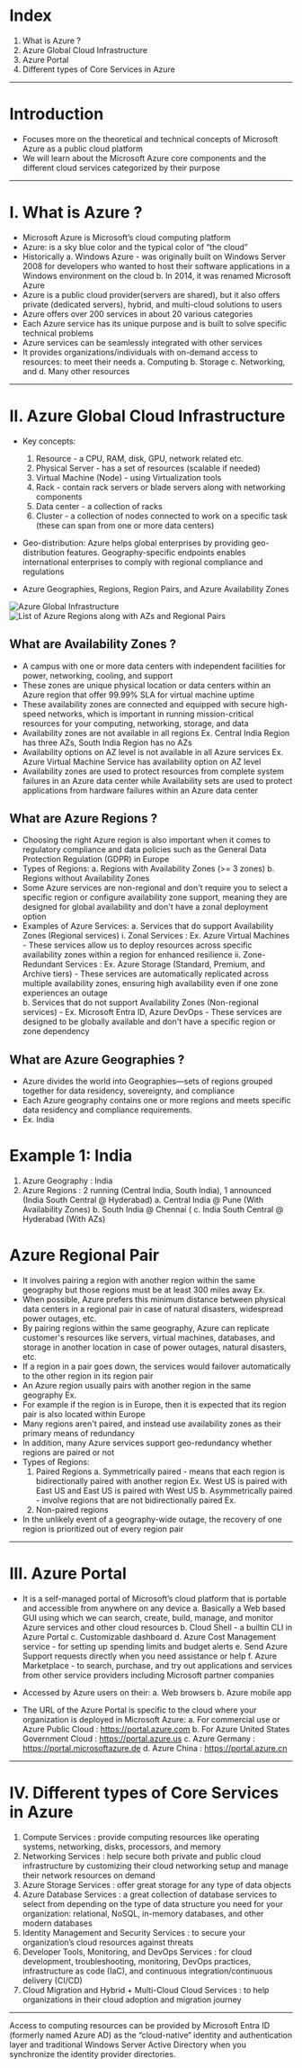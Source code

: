 # Index
1. What is Azure ?
2. Azure Global Cloud Infrastructure
3. Azure Portal
4. Different types of Core Services in Azure
------------------------------------------------------------------------------------------------------------------------------------------------------------------------------------------------------------------------------------------------------------------------------------------------------
# Introduction
 - Focuses more on the theoretical and technical concepts of Microsoft Azure as a public cloud platform
 - We will learn about the Microsoft Azure core components and the different cloud services categorized by their purpose
------------------------------------------------------------------------------------------------------------------------------------------------------------------------------------------------------------------------------------------------------------------------------------------------------
# I. What is Azure ?
 - Microsoft Azure is Microsoft’s cloud computing platform
 - Azure: is a sky blue color and the typical color of “the cloud”
 - Historically
    a. Windows Azure - was originally built on Windows Server 2008 for developers who wanted to host their software applications in a Windows environment on the cloud
    b. In 2014, it was renamed Microsoft Azure
 - Azure is a public cloud provider(servers are shared), but it also offers private (dedicated servers), hybrid, and multi-cloud solutions to users
 - Azure offers over 200 services in about 20 various categories
 - Each Azure service has its unique purpose and is built to solve specific technical problems
 - Azure services can be seamlessly integrated with other services
 - It provides organizations/individuals with on-demand access to resources: to meet their needs
    a. Computing
    b. Storage
    c. Networking, and
    d. Many other resources
------------------------------------------------------------------------------------------------------------------------------------------------------------------------------------------------------------------------------------------------------------------------------------------------------
# II. Azure Global Cloud Infrastructure
 - Key concepts:
    1. Resource - a CPU, RAM, disk, GPU, network related etc.    
    2. Physical Server - has a set of resources (scalable if needed)
    3. Virtual Machine (Node) - using Virtualization tools
    4. Rack - contain rack servers or blade servers along with networking components
    5. Data center - a collection of racks
    6. Cluster - a collection of nodes connected to work on a specific task (these can span from one or more data centers)
      
 - Geo-distribution: Azure helps global enterprises by providing geo-distribution features. Geography-specific endpoints enables international enterprises to comply with regional compliance and regulations
 - Azure Geographies, Regions, Region Pairs, and Azure Availability Zones

![Azure Global Infrastructure](../assets/azure-global-infra-example.png)
![List of Azure Regions along with AZs and Regional Pairs](../assets/azure-global-infra-regions.png)

## What are Availability Zones ?
 - A campus with one or more data centers with independent facilities for power, networking, cooling, and support
 - These zones are unique physical location or data centers within an Azure region that offer 99.99% SLA for virtual machine uptime
 - These availability zones are connected and equipped with secure high-speed networks, which is important in running mission-critical resources for your computing, networking, storage, and data
 - Availability zones are not available in all regions
   Ex. Central India Region has three AZs,
       South India Region has no AZs
 - Availability options on AZ level is not available in all Azure services
   Ex. Azure Virtual Machine Service has availability option on AZ level
 - Availability zones are used to protect resources from complete system failures in an Azure data center while Availability sets are used to protect applications from hardware failures within an Azure data center

## What are Azure Regions ?
 - Choosing the right Azure region is also important when it comes to regulatory compliance and data policies such as the General Data Protection Regulation (GDPR) in Europe
 - Types of Regions:
    a. Regions with Availability Zones (>= 3 zones)
    b. Regions without Availability Zones
 - Some Azure services are non-regional and don't require you to select a specific region or configure availability zone support, meaning they are designed for global availability and don't have a zonal deployment option
 - Examples of Azure Services:
    a. Services that do support Availability Zones (Regional services)
         i. Zonal Services          :  Ex. Azure Virtual Machines  - These services allow us to deploy resources across specific availability zones within a region for enhanced resilience 
        ii. Zone-Redundant Services :  Ex. Azure Storage (Standard, Premium, and Archive tiers)  - These services are automatically replicated across multiple availability zones, ensuring high availability even if one zone experiences an outage  
    b. Services that do not support Availability Zones (Non-regional services) - Ex. Microsoft Entra ID, Azure DevOps - These services are designed to be globally available and don't have a specific region or zone dependency

   
## What are Azure Geographies ?
 - Azure divides the world into Geographies—sets of regions grouped together for data residency, sovereignty, and compliance
 - Each Azure geography contains one or more regions and meets specific data residency and compliance requirements. 
 - Ex. India

# Example 1: India 
1. Azure Geography : India
2. Azure Regions   : 2 running (Central India, South India), 1 announced (India South Central @ Hyderabad)
    a. Central India        @ Pune (With Availability Zones)
    b. South India          @ Chennai (
    c. India South Central  @ Hyderabad (With AZs)


# Azure Regional Pair
 - It involves pairing a region with another region within the same geography but those regions must be at least 300 miles away
   Ex.
 - When possible, Azure prefers this minimum distance between physical data centers in a regional pair in case of natural disasters, widespread power outages, etc.
 - By pairing regions within the same geography, Azure can replicate customer's resources like servers, virtual machines, databases, and storage in another location in case of power outages, natural disasters, etc.
 - If a region in a pair goes down, the services would failover automatically to the other region in its region pair
 - An Azure region usually pairs with another region in the same geography
   Ex. 
 - For example if the region is in Europe, then it is expected that its region pair is also located within Europe
 - Many regions aren't paired, and instead use availability zones as their primary means of redundancy
 - In addition, many Azure services support geo-redundancy whether regions are paired or not
 - Types of Regions:
    1. Paired Regions
         a. Symmetrically paired - means that each region is bidirectionally paired with another region Ex. West US is paired with East US and East US is paired with West US
         b. Asymmetrically paired -  involve regions that are not bidirectionally paired Ex. 
    2. Non-paired regions
  - In the unlikely event of a geography-wide outage, the recovery of one region is prioritized out of every region pair
    
------------------------------------------------------------------------------------------------------------------------------------------------------------------------------------------------------------------------------------------------------------------------------------------------------
# III. Azure Portal
 - It is a self-managed portal of Microsoft’s cloud platform that is portable and accessible from anywhere on any device
    a. Basically a Web based GUI using which we can search, create, build, manage, and monitor Azure services and other cloud resources
    b. Cloud Shell - a builtin CLI in Azure Portal
    c. Customizable dashboard
    d. Azure Cost Management service - for setting up spending limits and budget alerts
    e. Send Azure Support requests directly when you need assistance or help
    f. Azure Marketplace -  to search, purchase, and try out applications and services from other service providers including Microsoft partner companies
   
 - Accessed by Azure users on their: 
    a. Web browsers
    b. Azure mobile app

 - The URL of the Azure Portal is specific to the cloud where your organization is deployed in Microsoft Azure:
    a. For commercial use or Azure Public Cloud :  https://portal.azure.com
    b. For Azure United States Government Cloud :  https://portal.azure.us
    c. Azure Germany                            :  https://portal.microsoftazure.de
    d. Azure China                              :  https://portal.azure.cn

------------------------------------------------------------------------------------------------------------------------------------------------------------------------------------------------------------------------------------------------------------------------------------------------------
# IV. Different types of Core Services in Azure
 1. Compute Services                                        : provide computing resources like operating systems, networking, disks, processors, and memory
 2. Networking Services                                     : help secure both private and public cloud infrastructure by customizing their cloud networking setup and manage their network resources on demand
 3. Azure Storage Services                                  : offer great storage for any type of data objects
 4. Azure Database Services                                 : a great collection of database services to select from depending on the type of data structure you need for your organization: relational, NoSQL, in-memory databases, and other modern databases
 5. Identity Management and Security Services               : to secure your organization’s cloud resources against threats
 6. Developer Tools, Monitoring, and DevOps Services        : for cloud development, troubleshooting, monitoring, DevOps practices, infrastructure as code (IaC), and continuous integration/continuous delivery (CI/CD)
 7. Cloud Migration and Hybrid + Multi-Cloud Cloud Services : to help organizations in their cloud adoption and migration journey
    
------------------------------------------------------------------------------------------------------------------------------------------------------------------------------------------------------------------------------------------------------------------------------------------------------
Access to computing resources can be provided by Microsoft Entra ID (formerly named Azure AD) as the “cloud-native“ identity and authentication layer and traditional Windows Server Active Directory when you synchronize the identity provider directories.
